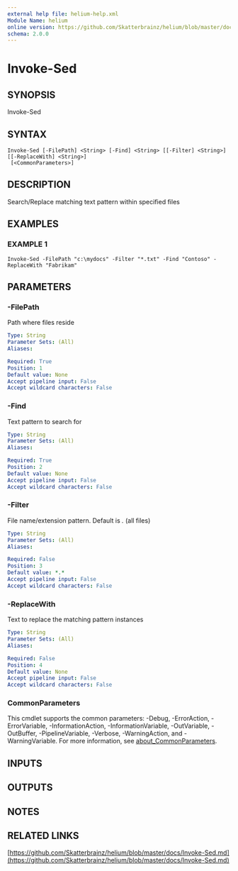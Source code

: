 ```yaml
---
external help file: helium-help.xml
Module Name: helium
online version: https://github.com/Skatterbrainz/helium/blob/master/docs/Invoke-Sed.md
schema: 2.0.0
---
```


# Invoke-Sed

## SYNOPSIS
Invoke-Sed

## SYNTAX

```
Invoke-Sed [-FilePath] <String> [-Find] <String> [[-Filter] <String>] [[-ReplaceWith] <String>]
 [<CommonParameters>]
```

## DESCRIPTION
Search/Replace matching text pattern within specified files

## EXAMPLES

### EXAMPLE 1
```
Invoke-Sed -FilePath "c:\mydocs" -Filter "*.txt" -Find "Contoso" -ReplaceWith "Fabrikam"
```

## PARAMETERS

### -FilePath
Path where files reside

```yaml
Type: String
Parameter Sets: (All)
Aliases:

Required: True
Position: 1
Default value: None
Accept pipeline input: False
Accept wildcard characters: False
```

### -Find
Text pattern to search for

```yaml
Type: String
Parameter Sets: (All)
Aliases:

Required: True
Position: 2
Default value: None
Accept pipeline input: False
Accept wildcard characters: False
```

### -Filter
File name/extension pattern.
Default is *.* (all files)

```yaml
Type: String
Parameter Sets: (All)
Aliases:

Required: False
Position: 3
Default value: *.*
Accept pipeline input: False
Accept wildcard characters: False
```

### -ReplaceWith
Text to replace the matching pattern instances

```yaml
Type: String
Parameter Sets: (All)
Aliases:

Required: False
Position: 4
Default value: None
Accept pipeline input: False
Accept wildcard characters: False
```

### CommonParameters
This cmdlet supports the common parameters: -Debug, -ErrorAction, -ErrorVariable, -InformationAction, -InformationVariable, -OutVariable, -OutBuffer, -PipelineVariable, -Verbose, -WarningAction, and -WarningVariable. For more information, see [about_CommonParameters](http://go.microsoft.com/fwlink/?LinkID=113216).

## INPUTS

## OUTPUTS

## NOTES

## RELATED LINKS

[https://github.com/Skatterbrainz/helium/blob/master/docs/Invoke-Sed.md](https://github.com/Skatterbrainz/helium/blob/master/docs/Invoke-Sed.md)

